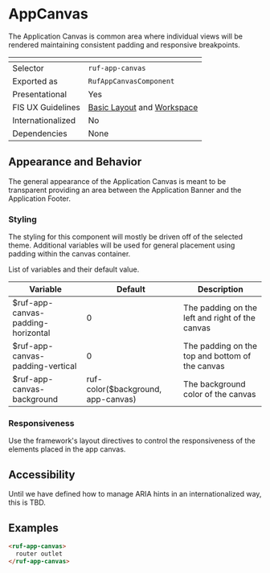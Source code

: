 # AppCanvas

The Application Canvas is common area where individual views will be rendered maintaining consistent padding and responsive breakpoints.

[]()                 | []()
-------------------- | --------------------
Selector             | `ruf-app-canvas`
Exported as          | `RufAppCanvasComponent`
Presentational       | Yes
FIS UX Guidelines    | [Basic Layout](https://ux.fisglobal.com/ux/menutouch.html#/structure) and [Workspace](https://ux.fisglobal.com/ux/menutouch.html#/workspace)
Internationalized    | No
Dependencies         | None

## Appearance and Behavior

The general appearance of the Application Canvas is meant to be transparent providing an area between the Application Banner and the Application Footer.

### Styling

The styling for this component will mostly be driven off of the selected theme. Additional variables will be used for general placement using padding within the canvas container.

List of variables and their default value.

Variable                            | Default                            | Description
----------------------------------- | ---------------------------------- | -----------
$ruf-app-canvas-padding-horizontal  | 0                                  | The padding on the left and right of the canvas
$ruf-app-canvas-padding-vertical    | 0                                  | The padding on the top and bottom of the canvas
$ruf-app-canvas-background          | ruf-color($background, app-canvas) | The background color of the canvas

### Responsiveness

Use the framework's layout directives to control the responsiveness of the elements placed in the app canvas.

## Accessibility

Until we have defined how to manage ARIA hints in an internationalized way, this is TBD.

## Examples

```html
<ruf-app-canvas>
  router outlet
</ruf-app-canvas>
```
